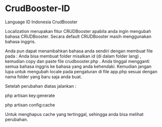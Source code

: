 # CrudBooster-ID
Language ID Indonesia CrudBooster

Localization merupakan fitur CRUDBooster apabila anda ingin mengubah bahasa CRUDBooster.
Secara default CRUDBooster masih menggunakan bahasa inggris.

Anda pun dapat menambahkan bahasa anda sendiri dengan membuat file pada : 
Anda bisa membuat folder misalkan id (di dalam folder lang) , kemudian copy dan paste file crudbooster.php . 
Anda tinggal mengganti semua bahasa inggris ke bahasa yang anda kehendaki.
Kemudian jangan lupa untuk mengubah locale pada pengaturan di file app.php sesuai dengan nama folder yang baru saja anda buat.

Setelah perubahan diatas jalankan :

php artisan key:generate

php artisan config:cache

Untuk menghapus cache yang tertinggal, sehingga anda bisa melihat perubahan.
